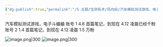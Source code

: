 ```yaml
---
{"dg-publish":true,"permalink":"/5-主题/生财有术/风向标/汽车模拟测试游戏，电子斗蛐蛐/","tags":["生财有术","风向标"],"noteIcon":3,"created":"2024-04-11","updated":"2024-04-12"}
---
```


汽车模拟测试游戏，电子斗蛐蛐 
账号 1 4.8 首篇笔记，到现在 4.12 凌晨已经千粉 
账号 2 1.4 首篇笔记，到现在 4.12 凌晨 1.5 万粉

![image.png|300](http://img.xlg.life/images/202404120059233.png)
![image.png|300](http://img.xlg.life/images/202404120059887.png)

